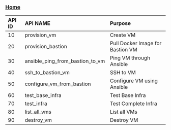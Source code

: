 ### [Home](../ReadMe.md)

| API ID  |              API NAME           |  Purpose                            |
|:--------|:--------------------------------|:------------------------------------|
| 10      | provision_vm                    | Create VM                           |
| 20      | provision_bastion               | Pull Docker Image for Bastion VM    |
| 30      | ansible_ping_from_bastion_to_vm | Ping VM through Ansible             |
| 40      | ssh_to_bastion_vm               | SSH to VM                           |
| 50      | configure_vm_from_bastion       | Configure VM using Ansible          |
| 60      | test_base_infra                 | Test Base Infra                     |
| 70      | test_infra                      | Test Complete Infra                 |
| 80      | list_all_vms                    | List all VMs                        |
| 90      | destroy_vm                      | Destroy VM                          |